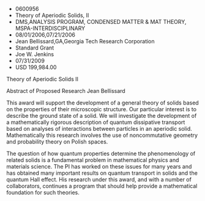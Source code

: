
* 0600956
* Theory of Aperiodic Solids, II
* DMS,ANALYSIS PROGRAM, CONDENSED MATTER & MAT THEORY, MSPA-INTERDISCIPLINARY
* 08/01/2006,07/21/2006
* Jean Bellissard,GA,Georgia Tech Research Corporation
* Standard Grant
* Joe W. Jenkins
* 07/31/2009
* USD 199,984.00

Theory of Aperiodic Solids II

Abstract of Proposed Research Jean Bellissard

This award will support the development of a general theory of solids based on
the properties of their microscopic structure. Our particular interest is to
describe the ground state of a solid. We will investigate the development of a
mathematically rigorous description of quantum dissipative transport based on
analyses of interactions between particles in an aperiodic solid. Mathematically
this research involves the use of noncommutative geometry and probability theory
on Polish spaces.

The question of how quantum properties determine the phenomenology of related
solids is a fundamental problem in mathematical physics and materials science.
The PI has worked on these issues for many years and has obtained many important
results on quantum transport in solids and the quantum Hall effect. His research
under this award, and with a number of collaborators, continues a program that
should help provide a mathematical foundation for such theories.
















